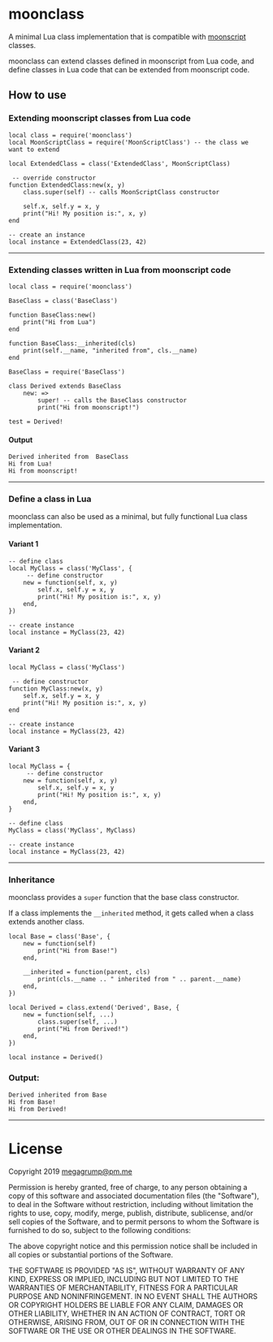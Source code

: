 # moonclass

A minimal Lua class implementation that is compatible with [moonscript](https://github.com/leafo/moonscript) classes.  

moonclass can extend classes defined in moonscript from Lua code, and define classes in Lua code that can be extended from moonscript code.

## How to use
### Extending moonscript classes from Lua code
```
local class = require('moonclass')
local MoonScriptClass = require('MoonScriptClass') -- the class we want to extend

local ExtendedClass = class('ExtendedClass', MoonScriptClass)

 -- override constructor
function ExtendedClass:new(x, y)	
	class.super(self) -- calls MoonScriptClass constructor

	self.x, self.y = x, y
	print("Hi! My position is:", x, y)
end

-- create an instance
local instance = ExtendedClass(23, 42)
```
---
### Extending classes written in Lua from moonscript code
```
local class = require('moonclass')

BaseClass = class('BaseClass')

function BaseClass:new()
	print("Hi from Lua")
end

function BaseClass:__inherited(cls)
	print(self.__name, "inherited from", cls.__name)
end

```
```
BaseClass = require('BaseClass')

class Derived extends BaseClass
	new: =>
		super! -- calls the BaseClass constructor
		print("Hi from moonscript!")

test = Derived!
```
#### Output
```
Derived	inherited from 	BaseClass
Hi from Lua!
Hi from moonscript!
```
---
### Define a class in Lua

moonclass can also be used as a minimal, but fully functional Lua class implementation.

#### Variant 1
```
-- define class
local MyClass = class('MyClass', {
	 -- define constructor
	new = function(self, x, y)
		self.x, self.y = x, y
		print("Hi! My position is:", x, y)
	end,
})

-- create instance
local instance = MyClass(23, 42)
```

#### Variant 2
```
local MyClass = class('MyClass')

 -- define constructor
function MyClass:new(x, y)
	self.x, self.y = x, y
	print("Hi! My position is:", x, y)
end

-- create instance
local instance = MyClass(23, 42)
```

#### Variant 3
```
local MyClass = {
	 -- define constructor
	new = function(self, x, y)
		self.x, self.y = x, y
		print("Hi! My position is:", x, y)
	end,
}

-- define class
MyClass = class('MyClass', MyClass)

-- create instance
local instance = MyClass(23, 42)
```
---
### Inheritance
moonclass provides a `super` function that the base class constructor.  

If a class implements the `__inherited` method, it gets called when a class extends another class.
```
local Base = class('Base', {
	new = function(self)
		print("Hi from Base!")
	end,

	__inherited = function(parent, cls)
		print(cls.__name .. " inherited from " .. parent.__name)
	end,
})

local Derived = class.extend('Derived', Base, {
	new = function(self, ...)
		class.super(self, ...)
		print("Hi from Derived!")
	end,
})

local instance = Derived()
```

### Output:
```
Derived inherited from Base
Hi from Base!
Hi from Derived!
```
---
# License

Copyright 2019 megagrump@pm.me

Permission is hereby granted, free of charge, to any person obtaining a copy of this software and associated documentation files (the "Software"), to deal in the Software without restriction, including without limitation the rights to use, copy, modify, merge, publish, distribute, sublicense, and/or sell copies of the Software, and to permit persons to whom the Software is furnished to do so, subject to the following conditions:

The above copyright notice and this permission notice shall be included in all copies or substantial portions of the Software.

THE SOFTWARE IS PROVIDED "AS IS", WITHOUT WARRANTY OF ANY KIND, EXPRESS OR IMPLIED, INCLUDING BUT NOT LIMITED TO THE WARRANTIES OF MERCHANTABILITY, FITNESS FOR A PARTICULAR PURPOSE AND NONINFRINGEMENT. IN NO EVENT SHALL THE AUTHORS OR COPYRIGHT HOLDERS BE LIABLE FOR ANY CLAIM, DAMAGES OR OTHER LIABILITY, WHETHER IN AN ACTION OF CONTRACT, TORT OR OTHERWISE, ARISING FROM, OUT OF OR IN CONNECTION WITH THE SOFTWARE OR THE USE OR OTHER DEALINGS IN THE SOFTWARE.
